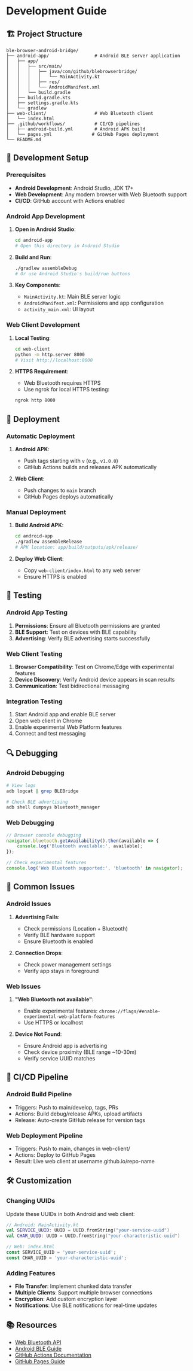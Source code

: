 # Development Guide

## 🏗️ Project Structure

```
ble-browser-android-bridge/
├── android-app/                 # Android BLE server application
│   ├── app/
│   │   ├── src/main/
│   │   │   ├── java/com/github/blebrowserbridge/
│   │   │   │   └── MainActivity.kt
│   │   │   ├── res/
│   │   │   └── AndroidManifest.xml
│   │   └── build.gradle
│   ├── build.gradle.kts
│   ├── settings.gradle.kts
│   └── gradlew
├── web-client/                  # Web Bluetooth client
│   └── index.html
├── .github/workflows/           # CI/CD pipelines
│   ├── android-build.yml        # Android APK build
│   └── pages.yml               # GitHub Pages deployment
└── README.md
```

## 🔧 Development Setup

### Prerequisites
- **Android Development**: Android Studio, JDK 17+
- **Web Development**: Any modern browser with Web Bluetooth support
- **CI/CD**: GitHub account with Actions enabled

### Android App Development

1. **Open in Android Studio**:
   ```bash
   cd android-app
   # Open this directory in Android Studio
   ```

2. **Build and Run**:
   ```bash
   ./gradlew assembleDebug
   # Or use Android Studio's build/run buttons
   ```

3. **Key Components**:
   - `MainActivity.kt`: Main BLE server logic
   - `AndroidManifest.xml`: Permissions and app configuration
   - `activity_main.xml`: UI layout

### Web Client Development

1. **Local Testing**:
   ```bash
   cd web-client
   python -m http.server 8000
   # Visit http://localhost:8000
   ```

2. **HTTPS Requirement**:
   - Web Bluetooth requires HTTPS
   - Use ngrok for local HTTPS testing:
   ```bash
   ngrok http 8000
   ```

## 🚀 Deployment

### Automatic Deployment

1. **Android APK**: 
   - Push tags starting with `v` (e.g., `v1.0.0`)
   - GitHub Actions builds and releases APK automatically

2. **Web Client**:
   - Push changes to `main` branch
   - GitHub Pages deploys automatically

### Manual Deployment

1. **Build Android APK**:
   ```bash
   cd android-app
   ./gradlew assembleRelease
   # APK location: app/build/outputs/apk/release/
   ```

2. **Deploy Web Client**:
   - Copy `web-client/index.html` to any web server
   - Ensure HTTPS is enabled

## 🧪 Testing

### Android App Testing

1. **Permissions**: Ensure all Bluetooth permissions are granted
2. **BLE Support**: Test on devices with BLE capability
3. **Advertising**: Verify BLE advertising starts successfully

### Web Client Testing

1. **Browser Compatibility**: Test on Chrome/Edge with experimental features
2. **Device Discovery**: Verify Android device appears in scan results
3. **Communication**: Test bidirectional messaging

### Integration Testing

1. Start Android app and enable BLE server
2. Open web client in Chrome
3. Enable experimental Web Platform features
4. Connect and test messaging

## 🔍 Debugging

### Android Debugging

```bash
# View logs
adb logcat | grep BLEBridge

# Check BLE advertising
adb shell dumpsys bluetooth_manager
```

### Web Debugging

```javascript
// Browser console debugging
navigator.bluetooth.getAvailability().then(available => {
    console.log('Bluetooth available:', available);
});

// Check experimental features
console.log('Web Bluetooth supported:', 'bluetooth' in navigator);
```

## 📝 Common Issues

### Android Issues

1. **Advertising Fails**: 
   - Check permissions (Location + Bluetooth)
   - Verify BLE hardware support
   - Ensure Bluetooth is enabled

2. **Connection Drops**:
   - Check power management settings
   - Verify app stays in foreground

### Web Issues

1. **"Web Bluetooth not available"**:
   - Enable experimental features: `chrome://flags/#enable-experimental-web-platform-features`
   - Use HTTPS or localhost

2. **Device Not Found**:
   - Ensure Android app is advertising
   - Check device proximity (BLE range ~10-30m)
   - Verify service UUID matches

## 🔄 CI/CD Pipeline

### Android Build Pipeline
- Triggers: Push to main/develop, tags, PRs
- Actions: Build debug/release APKs, upload artifacts
- Release: Auto-create GitHub release for version tags

### Web Deployment Pipeline
- Triggers: Push to main, changes in web-client/
- Actions: Deploy to GitHub Pages
- Result: Live web client at username.github.io/repo-name

## 🛠️ Customization

### Changing UUIDs
Update these UUIDs in both Android and web client:
```kotlin
// Android: MainActivity.kt
val SERVICE_UUID: UUID = UUID.fromString("your-service-uuid")
val CHAR_UUID: UUID = UUID.fromString("your-characteristic-uuid")
```

```javascript
// Web: index.html
const SERVICE_UUID = 'your-service-uuid';
const CHAR_UUID = 'your-characteristic-uuid';
```

### Adding Features
- **File Transfer**: Implement chunked data transfer
- **Multiple Clients**: Support multiple browser connections
- **Encryption**: Add custom encryption layer
- **Notifications**: Use BLE notifications for real-time updates

## 📚 Resources

- [Web Bluetooth API](https://developer.mozilla.org/en-US/docs/Web/API/Web_Bluetooth_API)
- [Android BLE Guide](https://developer.android.com/guide/topics/connectivity/bluetooth/ble-overview)
- [GitHub Actions Documentation](https://docs.github.com/en/actions)
- [GitHub Pages Guide](https://docs.github.com/en/pages)
